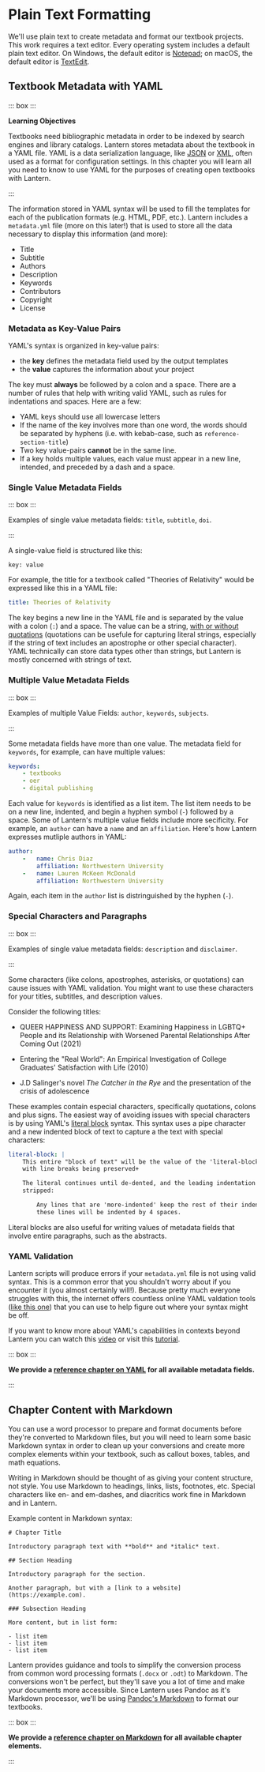 # Plain Text Formatting

We'll use plain text to create metadata and format our textbook projects. This work requires a text editor. Every operating system includes a default plain text editor. On Windows, the default editor is [Notepad](https://www.microsoft.com/en-us/p/windows-notepad/9msmlrh6lzf3?activetab=pivot:overviewtab); on macOS, the default editor is [TextEdit](https://support.apple.com/guide/textedit/welcome/mac). 

## Textbook Metadata with YAML

::: box :::

**Learning Objectives**

Textbooks need bibliographic metadata in order to be indexed by search engines and library catalogs. Lantern stores metadata about the textbook in a YAML file. YAML is a data serialization language, like [JSON](https://en.wikipedia.org/wiki/JSON) or [XML](https://en.wikipedia.org/wiki/XML), often used as a format for configuration settings. In this chapter you will learn all you need to know to use YAML for the purposes of creating open textbooks with Lantern. 

:::

The information stored in YAML syntax will be used to fill the templates for each of the publication formats (e.g. HTML, PDF, etc.). Lantern includes a `metadata.yml` file (more on this later!) that is used to store all the data necessary to display this information (and more):

- Title
- Subtitle
- Authors
- Description
- Keywords
- Contributors
- Copyright
- License

### Metadata as Key-Value Pairs

YAML's syntax is organized in key-value pairs: 

- the **key** defines the metadata field used by the output templates
- the **value** captures the information about your project

The key must **always** be followed by a colon and a space. There are a number of rules that help with writing valid YAML, such as rules for indentations and spaces. Here are a few: 

- YAML keys should use all lowercase letters
- If the name of the key involves more than one word, the words should be separated by hyphens (i.e. with kebab-case, such as `reference-section-title`)
- Two key value-pairs **cannot** be in the same line. 
- If a key holds multiple values, each value must appear in a new line, intended, and preceded by a dash and a space. 

### Single Value Metadata Fields

::: box :::

Examples of single value metadata fields: `title`, `subtitle`, `doi`.

:::

A single-value field is structured like this:

```
key: value
```

For example, the title for a textbook called "Theories of Relativity" would be expressed like this in a YAML file:

```yaml
title: Theories of Relativity
```

The key begins a new line in the YAML file and is separated by the value with a colon (`:`) and a space. The value can be a string, [with or without quotations](https://www.yaml.info/learn/quote.html) (quotations can be usefule for capturing literal strings, especially if the string of text includes an apostrophe or other special character). YAML technically can store data types other than strings, but Lantern is mostly concerned with strings of text. 

### Multiple Value Metadata Fields

::: box :::

Examples of multiple Value Fields: `author`, `keywords`, `subjects`.

:::

Some metadata fields have more than one value. The metadata field for `keywords`, for example, can have multiple values:

```yaml
keywords:
    - textbooks
    - oer
    - digital publishing
```

Each value for `keywords` is identified as a list item. The list item needs to be on a new line, indented, and begin a hyphen symbol (`-`) followed by a space. Some of Lantern's multiple value fields include more secificity. For example, an `author` can have a `name` and an `affiliation`. Here's how Lantern expresses mutliple authors in YAML:

```yaml
author:
    -   name: Chris Diaz
        affiliation: Northwestern University
    -   name: Lauren McKeen McDonald
        affiliation: Northwestern University
```

Again, each item in the `author` list is distringuished by the hyphen (`-`). 

### Special Characters and Paragraphs

::: box :::

Examples of single value metadata fields: `description` and `disclaimer`.

:::

Some characters (like colons, apostrophes, asterisks, or quotations) can cause issues with YAML validation. You might want to use these characters for your titles, subtitles, and description values.

Consider the following titles:

-   QUEER HAPPINESS AND SUPPORT: Examining Happiness in LGBTQ+ People and its Relationship with Worsened Parental Relationships After Coming Out (2021)

-   Entering the "Real World": An Empirical Investigation of College Graduates' Satisfaction with Life (2010)

-   J.D Salinger's novel *The Catcher in the Rye* and the presentation of the crisis of adolescence

These examples contain especial characters, specifically quotations, colons and plus signs. The easiest way of avoiding issues with special characters is by using YAML's [literal block](https://learnxinyminutes.com/docs/yaml/) syntax. This syntax uses a pipe character and a new indented block of text to capture a the text with special characters:

```yaml
literal-block: |
    This entire "block of text" will be the value of the 'literal-block' key,
    with line breaks being preserved+

    The literal continues until de-dented, and the leading indentation is
    stripped:

        Any lines that are 'more-indented' keep the rest of their indentation -
        these lines will be indented by 4 spaces.
```

Literal blocks are also useful for writing values of metadata fields that involve entire paragraphs, such as the abstracts.

### YAML Validation

Lantern scripts will produce errors if your `metadata.yml` file is not using valid syntax. This is a common error that you shouldn't worry about if you encounter it (you almost certainly will!). Because pretty much everyone struggles with this, the internet offers countless online YAML valdation tools ([like this one](https://jsonformatter.org/yaml-formatter)) that you can use to help figure out where your syntax might be off. 

If you want to know more about YAML's capabilities in contexts beyond Lantern you can watch this [video](https://www.youtube.com/watch?v=2JE66WFpaII&feature=emb_imp_woyt) or visit this [tutorial](https://www.tutorialspoint.com/yaml/index.htm).

::: box :::

**We provide a [reference chapter on YAML](#metadata-in-yaml) for all available metadata fields.**

:::

## Chapter Content with Markdown

You can use a word processor to prepare and format documents before they're converted to Markdown files, but you will need to learn some basic Markdown syntax in order to clean up your conversions and create more complex elements within your textbook, such as callout boxes, tables, and math equations.

Writing in Markdown should be thought of as giving your content structure, not style. You use Markdown to headings, links, lists, footnotes, etc. Special characters like en- and em-dashes, and diacritics work fine in Markdown and in Lantern. 

Example content in Markdown syntax:

```
# Chapter Title

Introductory paragraph text with **bold** and *italic* text.

## Section Heading

Introductory paragraph for the section. 

Another paragraph, but with a [link to a website](https://example.com).

### Subsection Heading

More content, but in list form:

- list item
- list item
- list item
```

Lantern provides guidance and tools to simplify the conversion process from common word processing formats (`.docx` or `.odt`) to Markdown. The conversions won't be perfect, but they'll save you a lot of time and make your documents more accessible. Since Lantern uses Pandoc as it's Markdown processor, we'll be using [Pandoc's Markdown](https://pandoc.org/MANUAL.html#pandocs-markdown) to format our textbooks. 

::: box :::

**We provide a [reference chapter on Markdown](#content-in-markdown) for all available chapter elements.**

:::